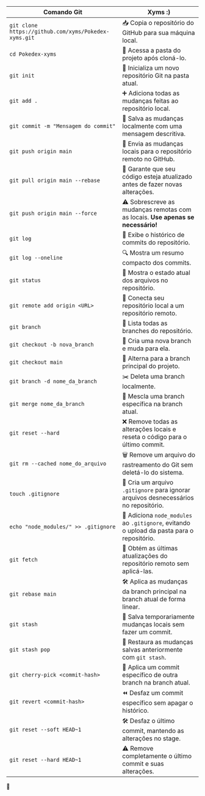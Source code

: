 | Comando Git | Xyms :) |
|------------|------------|
| `git clone https://github.com/xyms/Pokedex-xyms.git` | 📥 Copia o repositório do GitHub para sua máquina local. |
| `cd Pokedex-xyms` | 📂 Acessa a pasta do projeto após cloná-lo. |
| `git init` | 🏁 Inicializa um novo repositório Git na pasta atual. |
| `git add .` | ➕ Adiciona todas as mudanças feitas ao repositório local. |
| `git commit -m "Mensagem do commit"` | 💾 Salva as mudanças localmente com uma mensagem descritiva. |
| `git push origin main` | 🚀 Envia as mudanças locais para o repositório remoto no GitHub. |
| `git pull origin main --rebase` | 🔄 Garante que seu código esteja atualizado antes de fazer novas alterações. |
| `git push origin main --force` | ⚠️ Sobrescreve as mudanças remotas com as locais. **Use apenas se necessário!** |
| `git log` | 📜 Exibe o histórico de commits do repositório. |
| `git log --oneline` | 🔍 Mostra um resumo compacto dos commits. |
| `git status` | 📢 Mostra o estado atual dos arquivos no repositório. |
| `git remote add origin <URL>` | 🔗 Conecta seu repositório local a um repositório remoto. |
| `git branch` | 🌿 Lista todas as branches do repositório. |
| `git checkout -b nova_branch` | 🌱 Cria uma nova branch e muda para ela. |
| `git checkout main` | 🔄 Alterna para a branch principal do projeto. |
| `git branch -d nome_da_branch` | ✂️ Deleta uma branch localmente. |
| `git merge nome_da_branch` | 🔗 Mescla uma branch específica na branch atual. |
| `git reset --hard` | ❌ Remove todas as alterações locais e reseta o código para o último commit. |
| `git rm --cached nome_do_arquivo` | 🗑️ Remove um arquivo do rastreamento do Git sem deletá-lo do sistema. |
| `touch .gitignore` | 🚫 Cria um arquivo `.gitignore` para ignorar arquivos desnecessários no repositório. |
| `echo "node_modules/" >> .gitignore` | 📂 Adiciona `node_modules` ao `.gitignore`, evitando o upload da pasta para o repositório. |
| `git fetch` | 🔄 Obtém as últimas atualizações do repositório remoto sem aplicá-las. |
| `git rebase main` | 🛠️ Aplica as mudanças da branch principal na branch atual de forma linear. |
| `git stash` | 💾 Salva temporariamente mudanças locais sem fazer um commit. |
| `git stash pop` | 🔄 Restaura as mudanças salvas anteriormente com `git stash`. |
| `git cherry-pick <commit-hash>` | 🍒 Aplica um commit específico de outra branch na branch atual. |
| `git revert <commit-hash>` | ⏪ Desfaz um commit específico sem apagar o histórico. |
| `git reset --soft HEAD~1` | 🛠️ Desfaz o último commit, mantendo as alterações no stage. |
| `git reset --hard HEAD~1` | ⚠️ Remove completamente o último commit e suas alterações. |

🚀
